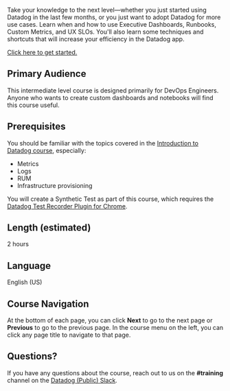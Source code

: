 Take your knowledge to the next level—whether you just started using Datadog in the last few months, or you just want to adopt Datadog for more use cases. Learn when and how to use Executive Dashboards, Runbooks, Custom Metrics, and UX SLOs. You'll also learn some techniques and shortcuts that will increase your efficiency in the Datadog app.

[Click here to get started.](https://datadog-staging.yourtotara.com/mod/page/view.php?id=1036)

Primary Audience
---
This intermediate level course is designed primarily for DevOps Engineers. Anyone who wants to create custom dashboards and notebooks will find this course useful.

Prerequisites
---
You should be familiar with the topics covered in the [Introduction to Datadog course](https://datadog-staging.yourtotara.com/course/view.php?id=7), especially:

  - Metrics
  - Logs
  - RUM
  - Infrastructure provisioning

You will create a Synthetic Test as part of this course, which requires the [Datadog Test Recorder Plugin for Chrome](https://chrome.google.com/webstore/detail/datadog-test-recorder/kkbncfpddhdmkfmalecgnphegacgejoa?hl=en).

Length (estimated)
---
2 hours

Language
---
English (US)

Course Navigation
---
At the bottom of each page, you can click **Next** to go to the next page or **Previous** to go to the previous page. In the course menu on the left, you can click any page title to navigate to that page. 

Questions?
---
If you have any questions about the course, reach out to us on the **#training** channel on the [Datadog (Public) Slack](https://chat.datadoghq.com/).

